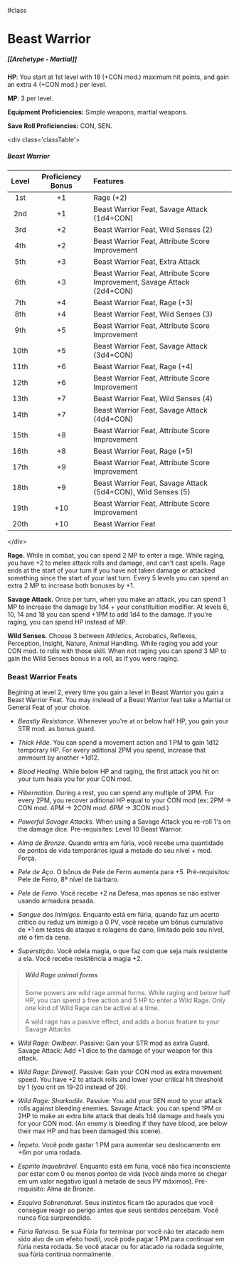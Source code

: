 #class 
# Beast Warrior
##### [[Archetype - Martial]]

**HP**: You start at 1st level with 18 (+CON mod.) maximum hit points, and gain an extra 4 (+CON mod.) per level.

**MP**: 3 per level.

**Equipment Proficiencies:** Simple weapons, martial weapons.

**Save Roll Proficiencies:** CON, SEN.

\<div class='classTable'>
##### Beast Warrior
| Level | Proficiency Bonus | Features  |
|:-----:|:---:|:------------------------------------------------------------------------ |
| 1st   | +1  | Rage (+2)                                                                |
| 2nd   | +1  | Beast Warrior Feat, Savage Attack (1d4+CON)                              |
| 3rd   | +2  | Beast Warrior Feat, Wild Senses (2)                                      |
| 4th   | +2  | Beast Warrior Feat, Attribute Score Improvement                          |
| 5th   | +3  | Beast Warrior Feat, Extra Attack                                         |
| 6th   | +3  | Beast Warrior Feat, Attribute Score Improvement, Savage Attack (2d4+CON) |
| 7th   | +4  | Beast Warrior Feat, Rage (+3)                                            |
| 8th   | +4  | Beast Warrior Feat, Wild Senses (3)                                      |
| 9th   | +5  | Beast Warrior Feat, Attribute Score Improvement                          |
| 10th  | +5  | Beast Warrior Feat, Savage Attack (3d4+CON)                              |
| 11th  | +6  | Beast Warrior Feat, Rage (+4)                                            |
| 12th  | +6  | Beast Warrior Feat, Attribute Score Improvement                          |
| 13th  | +7  | Beast Warrior Feat, Wild Senses (4)                                      |
| 14th  | +7  | Beast Warrior Feat, Savage Attack (4d4+CON)                              |
| 15th  | +8  | Beast Warrior Feat, Attribute Score Improvement                          |
| 16th  | +8  | Beast Warrior Feat, Rage (+5)                                            |
| 17th  | +9  | Beast Warrior Feat, Attribute Score Improvement                          |
| 18th  | +9  | Beast Warrior Feat, Savage Attack (5d4+CON), Wild Senses (5)             |
| 19th  | +10 | Beast Warrior Feat, Attribute Score Improvement                          |
| 20th  | +10 | Beast Warrior Feat                                                       |
\</div>

**Rage.** While in combat, you can spend 2 MP to enter a rage. While raging, you have +2 to melee attack rolls and damage, and can't cast spells. Rage ends at the start of your turn if you have not taken damage or attacked something since the start of your last turn. Every 5 levels you can spend an extra 2 MP to increase both bonuses by +1.

**Savage Attack.** Once per turn, when you make an attack, you can spend 1 MP to increase the damage by 1d4 + your constituition modifier. At levels 6, 10, 14 and 18 you can spend +1PM to add 1d4 to the damage. If you're raging, you can spend HP instead of MP.

**Wild Senses.** Choose 3 between Athletics, Acrobatics, Reflexes, Perception, Insight, Nature, Animal Handling. While raging you add your CON mod. to rolls with those skill. When not raging you can spend 3 MP to gain the Wild Senses bonus in a roll, as if you were raging.

### Beast Warrior Feats

Begining at level 2, every time you gain a level in Beast Warrior you gain a Beast Warrior Feat. You may instead of a Beast Warrior feat take a Martial or General Feat of your choice.

- *Beastly Resistance*. Whenever you're at or below half HP, you gain your STR mod. as bonus guard.

- *Thick Hide*. You can spend a movement action and 1 PM to gain 1d12 temporary HP. For every aditional 2PM you spend, increase that ammount by another +1d12.

- *Blood Healing*. While below HP and raging, the first attack you hit on your turn heals you for your CON mod.

- *Hibernation*. During a rest, you can spend any multiple of 2PM. For every 2PM, you recover aditional HP equal to your CON mod (ex: 2PM -> CON mod. 4PM -> 2*CON mod. 6PM -> 3*CON mod.)

- *Powerful Savage Attacks*. When using a Savage Attack you re-roll 1's on the damage dice. Pre-requisites: Level 10 Beast Warrior.

- *Alma de Bronze*. Quando entra em fúria, você recebe uma quantidade de pontos de vida temporários igual a metade do seu nível + mod. Força.

- *Pele de Aço*. O bônus de Pele de Ferro aumenta para +5. Pré-requisitos: Pele de Ferro, 8º nível de bárbaro.

- *Pele de Ferro*. Você recebe +2 na Defesa, mas apenas se não estiver usando armadura pesada.

- *Sangue dos Inimigos*. Enquanto está em fúria, quando faz um acerto crítico ou reduz um inimigo a 0 PV, você recebe um bônus cumulativo de +1 em testes de ataque e rolagens de dano, limitado pelo seu nível, até o fim da cena.

- *Superstição*. Você odeia magia, o que faz com que seja mais resistente a ela. Você recebe resistência a magia +2.

> ##### Wild Rage animal forms
> Some powers are wild rage animal forms. While raging and below half HP, you can spend a free action and 5 HP to enter a Wild Rage. Only one kind of Wild Rage can be active at a time.
> 
> A wild rage has a passive effect, and adds a bonus feature to your Savage Attacks
>

- *Wild Rage: Owlbear*. Passive: Gain your STR mod as extra Guard. Savage Attack: Add +1 dice to the damage of your weapon for this attack.

- *Wild Rage: Direwolf*. Passive: Gain your CON mod as extra movement speed. You have +2 to attack rolls and lower your critical hit threshold by 1 (you crit on 19-20 instead of 20).

- *Wild Rage: Sharkodile*. Passive: You add your SEN mod to your attack rolls against bleeding enemies. Savage Attack: you can spend 1PM or 2HP to make an extra bite attack that deals 1d4 damage and heals you for your CON mod. (An enemy is bleeding if they have blood, are below their max HP and has been damaged this scene).

- *Ímpeto*. Você pode gastar 1 PM para aumentar seu deslocamento em +6m por uma rodada.

- *Espírito Inquebrável*. Enquanto está em fúria, você não fica inconsciente por estar com 0 ou menos pontos de vida (você ainda morre se chegar em um valor negativo igual à metade de seus PV máximos). Pré-requisito: Alma de Bronze.

- *Esquiva Sobrenatural*. Seus instintos ficam tão apurados que você consegue reagir ao perigo antes que seus sentidos percebam. Você nunca fica surpreendido.

- *Fúria Raivosa*. Se sua Fúria for terminar por você não ter atacado nem sido alvo de um efeito hostil, você pode pagar 1 PM para continuar em fúria nesta rodada. Se você atacar ou for atacado na rodada seguinte, sua fúria continua normalmente.
